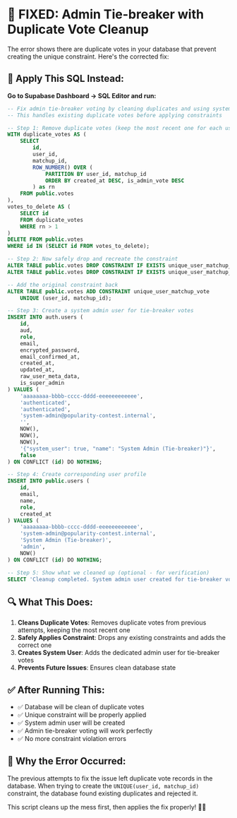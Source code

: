 # 🚨 FIXED: Admin Tie-breaker with Duplicate Vote Cleanup

The error shows there are duplicate votes in your database that prevent creating the unique constraint. Here's the corrected fix:

## 🔧 Apply This SQL Instead:

**Go to Supabase Dashboard → SQL Editor and run:**

```sql
-- Fix admin tie-breaker voting by cleaning duplicates and using system user
-- This handles existing duplicate votes before applying constraints

-- Step 1: Remove duplicate votes (keep the most recent one for each user/matchup pair)
WITH duplicate_votes AS (
    SELECT 
        id,
        user_id,
        matchup_id,
        ROW_NUMBER() OVER (
            PARTITION BY user_id, matchup_id 
            ORDER BY created_at DESC, is_admin_vote DESC
        ) as rn
    FROM public.votes
),
votes_to_delete AS (
    SELECT id 
    FROM duplicate_votes 
    WHERE rn > 1
)
DELETE FROM public.votes 
WHERE id IN (SELECT id FROM votes_to_delete);

-- Step 2: Now safely drop and recreate the constraint
ALTER TABLE public.votes DROP CONSTRAINT IF EXISTS unique_user_matchup_admin_vote;
ALTER TABLE public.votes DROP CONSTRAINT IF EXISTS unique_user_matchup_vote;

-- Add the original constraint back
ALTER TABLE public.votes ADD CONSTRAINT unique_user_matchup_vote 
    UNIQUE (user_id, matchup_id);

-- Step 3: Create a system admin user for tie-breaker votes
INSERT INTO auth.users (
    id,
    aud,
    role,
    email,
    encrypted_password,
    email_confirmed_at,
    created_at,
    updated_at,
    raw_user_meta_data,
    is_super_admin
) VALUES (
    'aaaaaaaa-bbbb-cccc-dddd-eeeeeeeeeeee',
    'authenticated',
    'authenticated', 
    'system-admin@popularity-contest.internal',
    '',
    NOW(),
    NOW(),
    NOW(),
    '{"system_user": true, "name": "System Admin (Tie-breaker)"}',
    false
) ON CONFLICT (id) DO NOTHING;

-- Step 4: Create corresponding user profile
INSERT INTO public.users (
    id,
    email,
    name,
    role,
    created_at
) VALUES (
    'aaaaaaaa-bbbb-cccc-dddd-eeeeeeeeeeee',
    'system-admin@popularity-contest.internal', 
    'System Admin (Tie-breaker)',
    'admin',
    NOW()
) ON CONFLICT (id) DO NOTHING;

-- Step 5: Show what we cleaned up (optional - for verification)
SELECT 'Cleanup completed. System admin user created for tie-breaker votes.' as result;
```

## 🔍 What This Does:

1. **Cleans Duplicate Votes**: Removes duplicate votes from previous attempts, keeping the most recent one
2. **Safely Applies Constraint**: Drops any existing constraints and adds the correct one
3. **Creates System User**: Adds the dedicated admin user for tie-breaker votes
4. **Prevents Future Issues**: Ensures clean database state

## ✅ After Running This:

- ✅ Database will be clean of duplicate votes
- ✅ Unique constraint will be properly applied  
- ✅ System admin user will be created
- ✅ Admin tie-breaker voting will work perfectly
- ✅ No more constraint violation errors

## 🎯 Why the Error Occurred:

The previous attempts to fix the issue left duplicate vote records in the database. When trying to create the `UNIQUE(user_id, matchup_id)` constraint, the database found existing duplicates and rejected it.

This script cleans up the mess first, then applies the fix properly! 🧹✨
